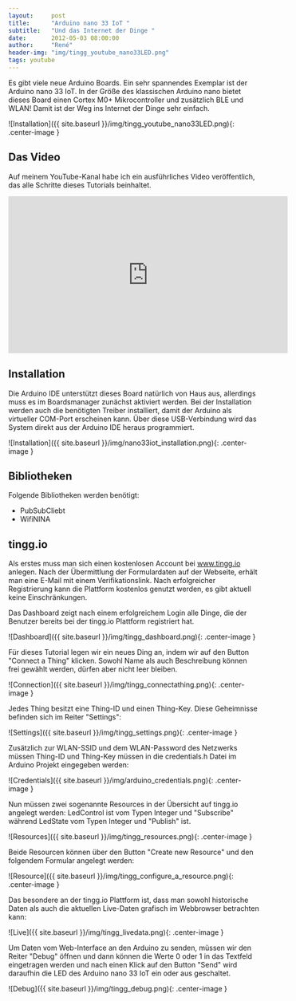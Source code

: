 ```yaml
---
layout:     post
title:      "Arduino nano 33 IoT "
subtitle:   "Und das Internet der Dinge "
date:       2012-05-03 08:00:00
author:     "René"
header-img: "img/tingg_youtube_nano33LED.png"
tags: youtube
---
```

Es gibt viele neue Arduino Boards. Ein sehr spannendes Exemplar ist der Arduino nano 33 IoT. In der Größe des klassischen Arduino nano bietet dieses Board einen Cortex M0+ Mikrocontroller und zusätzlich BLE und WLAN! Damit ist der Weg ins Internet der Dinge sehr einfach.

![Installation]({{ site.baseurl }}/img/tingg_youtube_nano33LED.png){: .center-image }

## Das Video

Auf meinem YouTube-Kanal habe ich ein ausführliches Video veröffentlich, das alle Schritte dieses Tutorials beinhaltet.

<div class="videoWrapper">
<iframe width="560" height="315" src="https://www.youtube.com/embed/QgUuGy4dtHo?rel=0" frameborder="0" allowfullscreen></iframe>
</div>

## Installation

Die Arduino IDE unterstützt dieses Board natürlich von Haus aus, allerdings muss es im Boardsmanager zunächst aktiviert werden. Bei der Installation werden auch die benötigten Treiber installiert, damit der Arduino als virtueller COM-Port erscheinen kann. Über diese USB-Verbindung wird das System direkt aus der Arduino IDE heraus programmiert.

![Installation]({{ site.baseurl }}/img/nano33iot_installation.png){: .center-image }

## Bibliotheken

Folgende Bibliotheken werden benötigt:

* PubSubCliebt
* WifiNINA


## tingg.io

Als erstes muss man sich einen kostenlosen Account bei www.tingg.io anlegen. Nach der Übermittlung der Formulardaten auf der Webseite, erhält man eine E-Mail mit einem Verifikationslink.
Nach erfolgreicher Registrierung kann die Plattform kostenlos genutzt werden, es gibt aktuell keine Einschränkungen.

Das Dashboard zeigt nach einem erfolgreichem Login alle Dinge, die der Benutzer bereits bei der tingg.io Plattform registriert hat.

![Dashboard]({{ site.baseurl }}/img/tingg_dashboard.png){: .center-image }

Für dieses Tutorial legen wir ein neues Ding an, indem wir auf den Button "Connect a Thing" klicken.
Sowohl Name als auch Beschreibung können frei gewählt werden, dürfen aber nicht leer bleiben.

![Connection]({{ site.baseurl }}/img/tingg_connectathing.png){: .center-image }

Jedes Thing besitzt eine Thing-ID und einen Thing-Key. Diese Geheimnisse befinden sich im Reiter "Settings":

![Settings]({{ site.baseurl }}/img/tingg_settings.png){: .center-image }

Zusätzlich zur WLAN-SSID und dem WLAN-Password des Netzwerks müssen Thing-ID und Thing-Key müssen in die credentials.h Datei im Arduino Projekt eingegeben werden:

![Credentials]({{ site.baseurl }}/img/arduino_credentials.png){: .center-image }

Nun müssen zwei sogenannte Resources in der Übersicht auf tingg.io angelegt werden:
LedControl ist vom Typen Integer und "Subscribe" während LedState vom Typen Integer und "Publish" ist.

![Resources]({{ site.baseurl }}/img/tingg_resources.png){: .center-image }

Beide Resourcen können über den Button "Create new Resource" und den folgendem Formular angelegt werden:

![Resource]({{ site.baseurl }}/img/tingg_configure_a_resource.png){: .center-image }

Das besondere an der tingg.io Plattform ist, dass man sowohl historische Daten als auch die aktuellen Live-Daten grafisch im Webbrowser betrachten kann:

![Live]({{ site.baseurl }}/img/tingg_livedata.png){: .center-image }

Um Daten vom Web-Interface an den Arduino zu senden, müssen wir den Reiter "Debug" öffnen und dann können die Werte 0 oder 1 in das Textfeld eingetragen werden und nach einen Klick auf den Button "Send" wird daraufhin die LED des Arduino nano 33 IoT ein oder aus geschaltet.

![Debug]({{ site.baseurl }}/img/tingg_debug.png){: .center-image }
